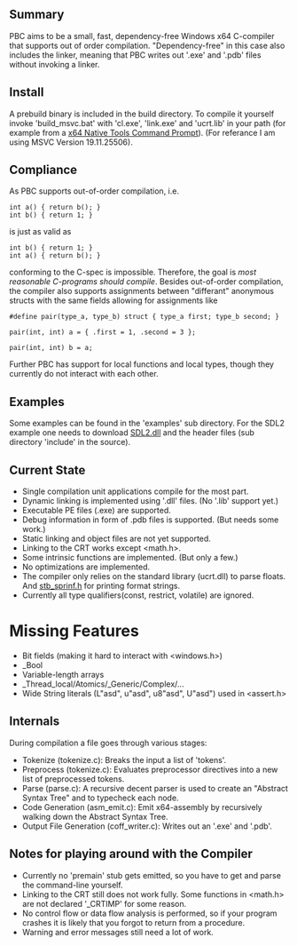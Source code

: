 
## Summary
PBC aims to be a small, fast, dependency-free Windows x64 C-compiler that supports out of order compilation.
"Dependency-free" in this case also includes the linker, meaning that PBC writes out '.exe' and '.pdb' files without invoking a linker. 

## Install
A prebuild binary is included in the build directory. To compile it yourself invoke 'build_msvc.bat' with 'cl.exe', 'link.exe' and 'ucrt.lib' in your path (for example from a [x64 Native Tools Command Prompt](https://docs.microsoft.com/en-us/cpp/build/building-on-the-command-line?view=vs-2019)). (For referance I am using MSVC Version 19.11.25506).

## Compliance
As PBC supports out-of-order compilation, i.e.
```
int a() { return b(); }
int b() { return 1; }
```
is just as valid as
``` 
int b() { return 1; }
int a() { return b(); }
```
conforming to the C-spec is impossible. Therefore, the goal is *most reasonable C-programs should compile*.
Besides out-of-order compilation, the compiler also supports assignments between "differant" anonymous structs
with the same fields allowing for assignments like
```
#define pair(type_a, type_b) struct { type_a first; type_b second; }

pair(int, int) a = { .first = 1, .second = 3 };

pair(int, int) b = a;
```
Further PBC has support for local functions and local types, though they currently do not interact with each other.


## Examples
Some examples can be found in the 'examples' sub directory. For the SDL2 example one needs to download [SDL2.dll](https://libsdl.org/download-2.0.php) and the header files (sub directory 'include' in the source).

## Current State
* Single compilation unit applications compile for the most part.
* Dynamic linking is implemented using '.dll' files. (No '.lib' support yet.)
* Executable PE files (.exe) are supported.
* Debug information in form of .pdb files is supported. (But needs some work.)
* Static linking and object files are not yet supported.
* Linking to the CRT works except <math.h>.
* Some intrinsic functions are implemented. (But only a few.)
* No optimizations are implemented.
* The compiler only relies on the standard library (ucrt.dll) to parse floats. And [stb_sprinf.h](https://github.com/nothings/stb) for printing format strings.
* Currently all type qualifiers(const, restrict, volatile) are ignored.

# Missing Features
* Bit fields (making it hard to interact with <windows.h>)
* _Bool
* Variable-length arrays
* _Thread_local/Atomics/_Generic/Complex/...
* Wide String literals (L"asd", u"asd", u8"asd", U"asd") used in <assert.h>

## Internals
During compilation a file goes through various stages:
* Tokenize (tokenize.c): Breaks the input a list of 'tokens'.
* Preprocess (tokenize.c): Evaluates preprocessor directives into a new list of preprocessed tokens.
* Parse (parse.c): A recursive decent parser is used to create an "Abstract Syntax Tree" and to typecheck each node.
* Code Generation (asm_emit.c): Emit x64-assembly by recursively walking down the Abstract Syntax Tree.
* Output File Generation (coff_writer.c): Writes out an '.exe' and '.pdb'.

## Notes for playing around with the Compiler
* Currently no 'premain' stub gets emitted, so you have to get and parse the command-line yourself.
* Linking to the CRT still does not work fully. Some functions in <math.h> are not declared '_CRTIMP' for some reason.
* No control flow or data flow analysis is performed, so if your program crashes it is likely that you forgot to return from a procedure.
* Warning and error messages still need a lot of work.
